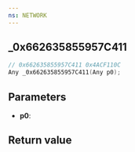 ```yaml
---
ns: NETWORK
---
```

## _0x662635855957C411

```c
// 0x662635855957C411 0x4ACF110C
Any _0x662635855957C411(Any p0);
```


## Parameters
* **p0**: 

## Return value
